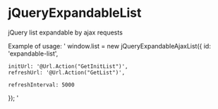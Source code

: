 jQueryExpandableList
====================

jQuery list expandable by ajax requests

Example of usage:
'
window.list = new jQueryExpandableAjaxList({
    id: 'expandable-list',

    initUrl: '@Url.Action("GetInitList")',
    refreshUrl: '@Url.Action("GetList")',

    refreshInterval: 5000
});
'
